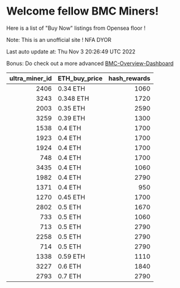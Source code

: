 # Welcome fellow BMC Miners!
Here is a list of "Buy Now" listings from Opensea floor !

Note: This is an unofficial site ! NFA DYOR

Last auto update at: Thu Nov  3 20:26:49 UTC 2022

Bonus: Do check out a more advanced [BMC-Overview-Dashboard](https://dune.com/defifunk/BMC-Overview-Dashboard)


|   ultra_miner_id | ETH_buy_price   |   hash_rewards |
|-----------------:|:----------------|---------------:|
|             2406 | 0.34 ETH        |           1060 |
|             3243 | 0.348 ETH       |           1720 |
|             2003 | 0.35 ETH        |           2590 |
|             3259 | 0.39 ETH        |           1300 |
|             1538 | 0.4 ETH         |           1700 |
|             1923 | 0.4 ETH         |           1700 |
|             1924 | 0.4 ETH         |           1700 |
|              748 | 0.4 ETH         |           1700 |
|             3435 | 0.4 ETH         |           1060 |
|             1982 | 0.4 ETH         |           2790 |
|             1371 | 0.4 ETH         |            950 |
|             1270 | 0.45 ETH        |           1700 |
|             2802 | 0.5 ETH         |           1670 |
|              733 | 0.5 ETH         |           1060 |
|              713 | 0.5 ETH         |           2790 |
|             2258 | 0.5 ETH         |           2790 |
|              714 | 0.5 ETH         |           2790 |
|             1338 | 0.59 ETH        |           1110 |
|             3227 | 0.6 ETH         |           1840 |
|             2793 | 0.7 ETH         |           2790 |